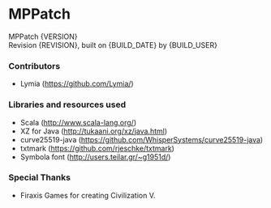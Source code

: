 # MPPatch

MPPatch {VERSION}  
Revision {REVISION}, built on {BUILD_DATE} by {BUILD_USER}

### Contributors

* Lymia (<https://github.com/Lymia/>)

### Libraries and resources used

* Scala (<http://www.scala-lang.org/>)
* XZ for Java (<http://tukaani.org/xz/java.html>)
* curve25519-java (<https://github.com/WhisperSystems/curve25519-java>)
* txtmark (<https://github.com/rjeschke/txtmark>)
* Symbola font (<http://users.teilar.gr/~g1951d/>)

### Special Thanks

* Firaxis Games for creating Civilization V.